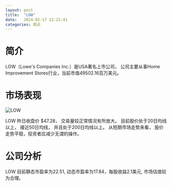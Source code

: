 ```yaml
---
layout: post
title:  "LOW"
date:   2014-02-17 12:21:41
categories: 观点
---
```


# 简介
LOW（Lowe's Companies Inc.）是USA著名上市公司，
公司主要从事Home Improvement Stores行业，当前市值49502.16百万美元。

# 市场表现

![LOW](http://finviz.com/chart.ashx?t=LOW&ty=c&ta=1&p=d&s=l)

LOW 昨日收盘价 $47.28，
交易量较正常情况有所放大。
目前股价处于20日均线以上，
接近50日均线，
并且处于200日均线以上。
从短期市场走势来看，
股价走势平稳，投资者应减少无谓的操作。

# 公司分析
LOW 目前静态市盈率为22.51, 动态市盈率为17.84，每股收益2.1美元,
市场估值较为合理。
